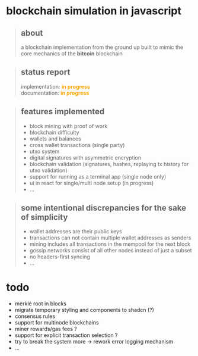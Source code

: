 # blockchain simulation in javascript

> ## about
>
> a blockchain implementation from the ground up built to mimic the core mechanics of the **bitcoin** blockchain

> ## status report
>
> implementation: <b style="color:orange"> in progress</b>  
> documentation: <b style="color:orange"> in progress</b>

> ## features implemented
>
> - block mining with proof of work
> - blockchain difficulty
> - wallets and balances
> - cross wallet transactions (single party)
> - utxo system
> - digital signatures with asymmetric encryption
> - blockchain validation (signatures, hashes, replaying tx history for utxo validation)
> - support for running as a terminal app (single node only)
> - ui in react for single/multi node setup (in progress)
> - ...

> ## some intentional discrepancies for the sake of simplicity
>
> - wallet addresses are their public keys
> - transactions can not contain multiple wallet addresses as senders
> - mining includes all transactions in the mempool for the next block
> - gossip networks consist of all other nodes instead of just a subset
> - no headers-first syncing
> - ...

# todo

- merkle root in blocks
- migrate temporary styling and components to shadcn (?)
- consensus rules
- support for multinode blockchains
- miner rewards/gas fees ?
- support for explicit transaction selection ?
- try to break the system more -> rework error logging mechanism
- ...
